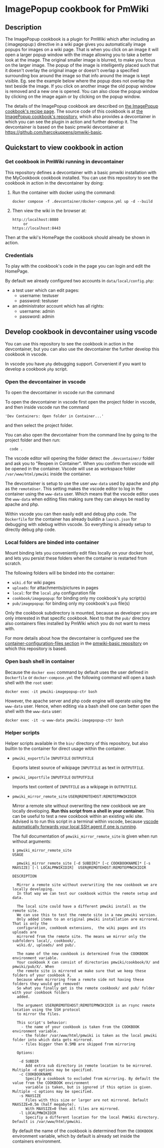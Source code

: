 # ImagePopup cookbook for PmWiki

## Description

The ImagePopup cookbook is a plugin for PmWiki which after including an
(:imagepopup:) directive in a wiki page gives you automatically image popups for
images on a wiki page. That is when you click on an image it will open a larger popup
window with the image allowing you to take a better look at the image. The original
smaller image is blurred, to make you focus on the larger image. The popup of the
image is intelligently placed such that it doesn't overlay the original image or
doesn't overlap a specified surrounding box around the image so that info around the
image is kept visible. Eg. see the example below where the popup does not overlap the
text beside the image. If you click on another image the old popup window is removed
and a new one is opened. You can also close the popup window by clicking on the image
again or by clicking on the popup window.

The details of the ImagePopup cookbook are described on
[the ImagePopup cookbook's recipe page](https://www.pmwiki.org/wiki/Cookbook/ImagePopup).
The source code of this cookbook is at
[the ImagePopup cookbook's repository](https://github.com/harcokuppens/pmwiki-cookbook-imagepopup),
which also provides a devcontainer in which you can see the plugin in action and
further develop it. The devcontainer is based on the basic pmwiki devcontainer at
https://github.com/harcokuppens/pmwiki-basic.

## Quickstart to view cookbook in action

### Get cookbook in PmWiki running in devcontainer

This repository defines a devcontainer with a basic pmwiki installation with the
MyCookbook cookbook installed. You can use this repository to see the cookbook in
action in the devcontainer by doing:

1.  Run the container with docker using the command:

        docker compose -f .devcontainer/docker-compose.yml up -d --build

2.  Then view the wiki in the browser at:

        http://localhost:8080
             or
        https://localhost:8443

Then at the wiki's HomePage the cookbook should already be shown in action.

### Credentials

To play with the cookbook's code in the page you can login and edit the HomePage.

By default we already configured two accounts in `data/local/config.php`:

- a test user which can edit pages:
  - username: testuser
  - password: testuser
- an administrator account which has all rights:
  - username: admin
  - password: admin

## Develop cookbook in devcontainer using vscode

You can use this repository to see the cookbook in action in the devcontainer, but
you can also use the devcontainer the further develop this cookbook in vscode.

In vscode you have `php` debugging support. Convenient if you want to develop a
cookbook `php` script.

### Open the devcontainer in vscode

To open the devcontainer in vscode run the command

To open the devcontainer in vscode first open the project folder in vscode, and then
inside vscode run the command

    'Dev Containers: Open folder in Container...'

and then select the project folder.

You can also open the devcontainer from the command line by going to the project
folder and then run:

      code .

The vscode editor will opening the folder detect the `.devcontainer/` folder and ask
you to "Reopen in Container". When you confirm then vscode will be opened in the
container. Vscode will use as workspace folder `/var/www/html/pmwiki` inside the
container.

The devcontainer is setup to use the user `www-data` used by apache and php as the
`remoteUser`. This setting makes the vscode editor to log in the container using the
`www-data` user. Which means that the vscode editor uses the `www-data` when editing
files making sure they can always be read by apache and php.

Within vscode you can then easily edit and debug php code. The `Dockerfile` for the
container has already buildin a `launch.json` for debugging with xdebug within
vscode. So everything is already setup to directly debug php code.

### Local folders are binded into container

Mount binding lets you conveniently edit files locally on your docker host, and lets
you persist these folders when the container is restarted from scratch.

The following folders will be binded into the container:

- `wiki.d` for wiki pages
- `uploads`: for attachments/pictures in pages
- `local`: for the `local.php` configuration file
- `cookbook/imagepopup`: for binding only my cookbook's `php` script(s)
- `pub/imagepopup`: for binding only my cookbook's `pub` file(s)

Only the cookbook subdirectory is mounted, because as developer you are only
interested in that specific cookbook. Next to that the `pub/` directory also
containers files installed by PmWiki which you do not want to mess with.

For more details about how the devcontainer is configured see the
[container-configuration-files section](https://github.com/harcokuppens/pmwiki-basic/blob/main/README.md#container-configuration-files)
in the [pmwiki-basic repository](https://github.com/harcokuppens/pmwiki-basic/) on
which this repository is based.

### Open bash shell in container

Because the `docker exec` command by default uses the user defined in `Dockerfile` or
`docker-compose.yml` the following command will open a bash shell with the `root`
user:

    docker exec -it pmwiki-imagepopup-ctr bash

However, the apache server and php code engine will operate using the `www-data`
user. Hence, when editing via a bash shell one can better open the shell with the
`www-data` user:

    docker exec -it -u www-data pmwiki-imagepopup-ctr bash

### Helper scripts

Helper scripts available in the `bin/` directory of this repository, but also builtin
to the container for direct usage within the container.

- `pmwiki_exportfile` `INPUTFILE` `OUTPUTFILE`

  Exports latest source of wikipage `INPUTFILE` as text in `OUTPUTFILE`.

- `pmwiki_importfile` `INPUTFILE` `OUTPUTFILE`

  Imports text content of `INPUTFILE` as a wikipage in `OUTPUTFILE`.

- `pmwiki_mirror_remote_site` `USER@REMOTEHOST:REMOTEPMWIKIDIR`

  Mirror a remote site without overwriting the new cookbook we are locally
  developing. **Run this script from a shell in your container.** This can be useful
  to test a new cookbook within an existing wiki site. Advised is to run this script
  in a terminal within vscode, because
  [vscode automatically forwards your local SSH agent if one is running](https://code.visualstudio.com/remote/advancedcontainers/sharing-git-credentials).

  The full documentation of `pmwiki_mirror_remote_site` is given when run without
  arguments:

      $ pmwiki_mirror_remote_site
      USAGE

        pmwiki_mirror_remote_site [-d SUBDIR]* [-c COOKBOOKNAME]* [-s MAXSIZE] [-l LOCALPMWIKIDIR]  USER@REMOTEHOST:REMOTEPMWIKIDIR

      DESCRIPTION

        Mirror a remote site without overwriting the new cookbook we are locally developing.
        In that way we can test our cookbook within the remote setup and data.

        The local site could have a different pmwiki install as the remote site.
        We can use this to test the remote site in a new pmwiki version.
        Only added items to an original pmwiki installation are mirrored. That is only the
        configuration, cookbook extensions,  the wiki pages and its uploads are
        mirrored from the remote site. The means we mirror only the subfolders local/, cookbook/,
        wiki.d/, uploads/ and pub/.

        The name of the new cookbook is determined from the COOKBOOK environment variable.
        Your cookbook X can consist of directories pmwiki/cookbook/X/ and pmwiki/pub/X/. When
        the remote site is mirrored we make sure that we keep these folders of your cookbook X,
        because when mirroring from a remote side not having these folders they would get removed!
        So what you finally get is the remote cookbook/ and pub/ folder with your cookbook folders
        added.

        The argument USER@REMOTEHOST:REMOTEPMWIKIDIR is an rsync remote location using the SSH protocol
        to mirror the files.

        This script's behavior:
          - the name of your cookbook is taken from the COOKBOOK environment variable.
          - the folder /var/www/html/pmwiki is taken as the local pmwiki folder into which data gets mirrored.
          - files bigger then 0.5MB are skipped from mirroring

        Options:

         -d SUBDIR
            Add extra sub directory in remote location to be mirrored. Multiple -d options may be specified.
         -c COOKBOOKNAME
            Specify a cookbook to excluded from mirroring. By default the value from the COOKBOOK environment
            variable is taken, but is ignored if this option is given. Multiple -c options may be specified.
         -s MAXSIZE
            Files with this size or larger are not mirrored. Default MAXSIZE=0.5m (half megabyte).
            With MAXSIZE=0 then all files are mirrored.
         -l LOCALPMWIKIDIR
            Specifiy a different location for the local PmWiki directory. Default is /var/www/html/pmwiki.

  By default the name of the cookbook is determined from the `COOKBOOK` environment
  variable, which by default is already set inside the containers environment.
